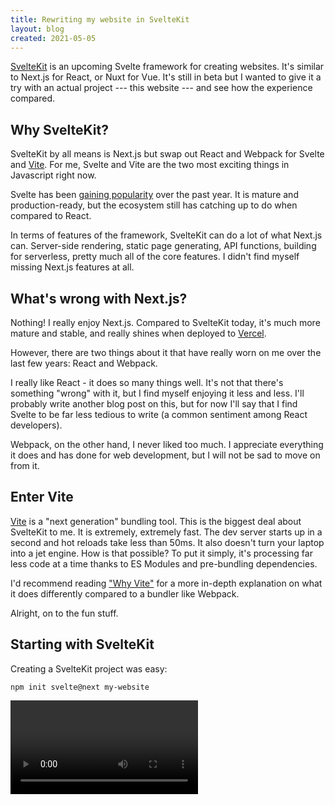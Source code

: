 ```yaml
---
title: Rewriting my website in SvelteKit
layout: blog
created: 2021-05-05
---
```


<script>
import initSvelteKit from './init-sveltekit.mp4'

</script>

[SvelteKit](https://kit.svelte.dev) is an upcoming Svelte framework for creating websites. It's similar to Next.js for React, or Nuxt for Vue. It's still in beta but I wanted to give it a try with an actual project --- this website --- and see how the experience compared.

## Why SvelteKit?

SvelteKit by all means is Next.js but swap out React and Webpack for Svelte and [Vite](https://vitejs.dev). For me, Svelte and Vite are the two most exciting things in Javascript right now.

Svelte has been [gaining popularity](https://www.npmtrends.com/svelte) over the past year. It is mature and production-ready, but the ecosystem still has catching up to do when compared to React.

In terms of features of the framework, SvelteKit can do a lot of what Next.js can. Server-side rendering, static page generating, API functions, building for serverless, pretty much all of the core features. I didn't find myself missing Next.js features at all.

## What's wrong with Next.js?

Nothing! I really enjoy Next.js. Compared to SvelteKit today, it's much more mature and stable, and really shines when deployed to [Vercel](https://vercel.com).

However, there are two things about it that have really worn on me over the last few years: React and Webpack.

I really like React - it does so many things well. It's not that there's something "wrong" with it, but I find myself enjoying it less and less. I'll probably write another blog post on this, but for now I'll say that I find Svelte to be far less tedious to write (a common sentiment among React developers).

Webpack, on the other hand, I never liked too much. I appreciate everything it does and has done for web development, but I will not be sad to move on from it.

## Enter Vite

[Vite](https://vitejs.dev) is a "next generation" bundling tool. This is the biggest deal about SvelteKit to me. It is extremely, extremely fast. The dev server starts up in a second and hot reloads take less than 50ms. It also doesn't turn your laptop into a jet engine. How is that possible? To put it simply, it's processing far less code at a time thanks to ES Modules and pre-bundling dependencies.

I'd recommend reading ["Why Vite"](https://vitejs.dev/guide/why.html) for a more in-depth explanation on what it does differently compared to a bundler like Webpack.

Alright, on to the fun stuff.

## Starting with SvelteKit

Creating a SvelteKit project was easy:

```
npm init svelte@next my-website
```

<video src={initSvelteKit} autoplay loop />

This walked me through creating a blank project, giving me options for Typescript, eslint, prettier, etc.

Next, I wanted to use [Tailwind](https://tailwindcss.com) for styling and [mdsvex](https://mdsvex.pngwn.io) for writing markdown. [svelte-add](https://github.com/svelte-add/svelte-add) was the easiest way to do this:

```
npx svelte-add tailwindcss && npx svelte-add mdsvex
```

This added the necessary packages and config files to set both up for my blank SvelteKit project. Here's how the project looks now:

```
my-website
├── README.md
├── mdsvex.config.cjs
├── mdsvex.config.js
├── package.json
├── postcss.config.cjs
├── src
│   ├── app.html
│   ├── app.postcss
│   ├── global.d.ts
│   ├── lib
│   │   └── Example.svelte.md
│   └── routes
│       ├── $layout.svelte
│       ├── example-markdown.md
│       └── index.svelte
├── svelte.config.js
├── tailwind.config.cjs
└── tsconfig.json
```

If you've used Next.js, the structure should look familiar. The `src/routes` directory is the same as `pages`. One neat thing here that mdsvex setup is I can use a .md file _as_ a page - which is what I'm doing for this blog post.

By this point I was off to the races by creating my pages and components.

## Oh right, it's a beta

... and then I started hit some of the more unstable parts of SvelteKit. It actually didn't happen too often, but setting up this blog in particular took a lot of time. I ran into some issues with [dynamic imports](https://github.com/sveltejs/kit/issues/1326) and spent a night fiddling around with that. There weren't many resources on how to setup a blog in SvelteKit, so a lot of what I learned was pieced together from google and the [Svelte discord](https://svelte.dev/chat) (which has been immensely helpful). There's also some growing pains with the all-in approach to ES modules in both the browser and in node from SvelteKit.

## Verdict

Overall, I really enjoy using SvelteKit. Definitely don't use it in production yet
unless you're ready to deal with constant breaking changes and bugs. It's not enough to make it impossible to use, but it's enough that it would frustrate you if you were relying on it. Until then, I'd recommend using [Sapper](https://sapper.svelte.dev) as there will be a clear migration guide to SvelteKit once it's released.

The last thing I'll say is that once the bugs and issues are dealt with, the developer experience is really, really nice. For example, this is the code for the [/blogs](/blogs) page:

```js
<script context="module">
  // number of blog posts per page
  const PAGE_SIZE = 10

  // parse all blog posts from ./posts directory
  // import.meta.globEager is a Vite feature
  // the metadata from .md is provided by the Svelte mdsvex plugin
  const posts = Object.entries(import.meta.globEager('./posts/**/*.md'))
    .map(([, post]) => post.metadata)
    .sort((a, b) => (a.created < b.created ? 1 : -1))

  // tell svelte kit to pre-render this page on build
  export const prerender = true

  export const load = async ({ page: { query } }) => {
    const page = parseInt(query.get('page') ?? '1')

    return {
      props: {
        // grab the current page's worth of posts
        posts: posts.slice((page - 1) * PAGE_SIZE, page * PAGE_SIZE),
        page
      },
      // cache page on browser for 10 minutes
      maxage: 60 * 10
    }
  }
</script>

<script>
  import { format } from 'date-fns'
  export let posts
  export let page

  function offsetTimezone(date) {
    return new Date(new Date(date).valueOf() + new Date(date).getTimezoneOffset() * 60 * 1000)
  }
</script>

<svelte:head>
  <title>Matt Jennings | Blog</title>
</svelte:head>

<div class="flex flex-col flex-grow">
  <div class="flex-grow divide-y divide-gray-300 dark:divide-gray-700">
    {#each posts as post}
      <div class="pt-8 first:pt-0">
        <div>
          <h1 class="!mt-0 !mb-0"><a href={`/blog/${post.slug}`}>{post.title}</a></h1>
          <time>{format(offsetTimezone(new Date(post.created)), 'MMMM d, yyyy')}</time>
          •
          <span>{post.length}</span>
        </div>
        <p class="whitespace-pre-wrap">{post.preview}</p>
        <a href={`/blog/${post.slug}`}>Read More </a>
      </div>
    {/each}
  </div>
  <!-- pagination -->
  <div class="flex justify-between">
    {#if page > 1}
      <a href={`/blog?page=${page - 1}`}>back</a>
    {:else}
      <div />
    {/if}
    {#if posts.length === PAGE_SIZE}
      <a href={`/blog?page=${page + 1}`}>next</a>
    {/if}
  </div>
</div>
```

This provides a paginated feed for all blog posts, loaded from a neighboring `./posts` directory. To me, it's crazy how much this component does for so little code. It's also not _that_ much different than how a Next.js version would look, but I think that's both a testament to the standard Next.js has set and how close SvelteKit is to it.
